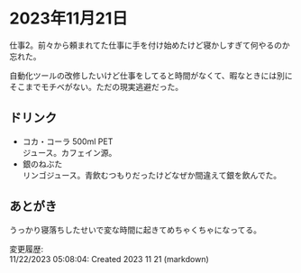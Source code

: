 # 2023年11月21日

仕事2。前々から頼まれてた仕事に手を付け始めたけど寝かしすぎて何やるのか忘れた。

自動化ツールの改修したいけど仕事をしてると時間がなくて、暇なときには別にそこまでモチベがない。ただの現実逃避だった。

## ドリンク

- コカ・コーラ 500ml PET  
ジュース。カフェイン源。
- 銀のねぶた  
リンゴジュース。青飲むつもりだったけどなぜか間違えて銀を飲んでた。

## あとがき

うっかり寝落ちしたせいで変な時間に起きてめちゃくちゃになってる。

変更履歴:  
11/22/2023 05:08:04: Created 2023 11 21 (markdown)  
